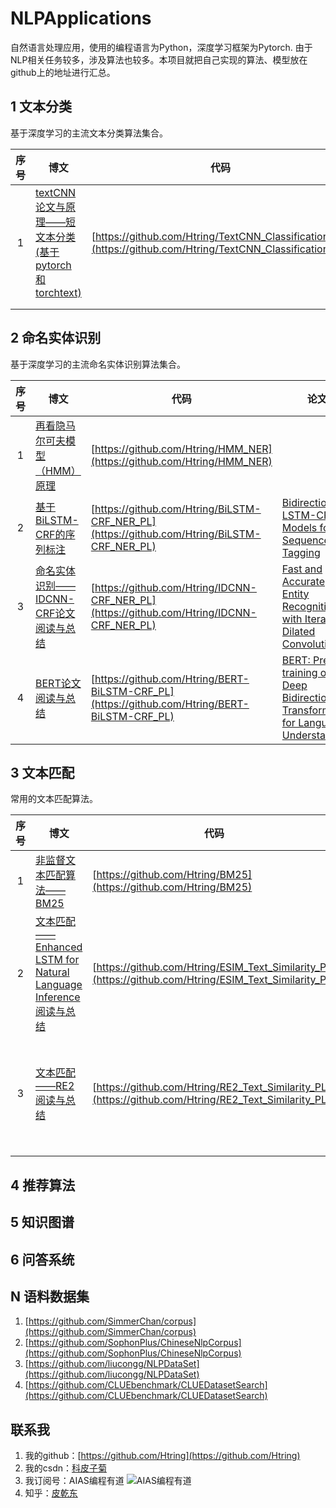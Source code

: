 # NLPApplications

自然语言处理应用，使用的编程语言为Python，深度学习框架为Pytorch. 由于NLP相关任务较多，涉及算法也较多。本项目就把自己实现的算法、模型放在github上的地址进行汇总。

## 1 文本分类

基于深度学习的主流文本分类算法集合。

| 序号  | 博文                                                                                            | 代码                                                                                                         | 论文                                                                                                         | 备注  |
|:---:| --------------------------------------------------------------------------------------------- | ---------------------------------------------------------------------------------------------------------- | ---------------------------------------------------------------------------------------------------------- | --- |
| 1   | [textCNN论文与原理——短文本分类(基于pytorch和torchtext)](https://mp.weixin.qq.com/s/L9sJJfP2j_PkzHI_4B9JJQ) | [https://github.com/Htring/TextCNN_Classification_PL](https://github.com/Htring/TextCNN_Classification_PL) | [Convolutional Neural Networks for Sentence Classification](https://www.aclweb.org/anthology/D14-1181.pdf) |     |
|     |                                                                                               |                                                                                                            |                                                                                                            |     |
|     |                                                                                               |                                                                                                            |                                                                                                            |     |

## 2 命名实体识别

基于深度学习的主流命名实体识别算法集合。

| 序号  | 博文                                                                            | 代码                                                                                           | 论文                                                                                                                                                                                                                             | 备注              |
|:---:| ----------------------------------------------------------------------------- | -------------------------------------------------------------------------------------------- | ------------------------------------------------------------------------------------------------------------------------------------------------------------------------------------------------------------------------------ | --------------- |
| 1   | [再看隐马尔可夫模型（HMM）原理](https://mp.weixin.qq.com/s/BvtsKM-OGuqln4_E3yBCEQ)         | [https://github.com/Htring/HMM_NER](https://github.com/Htring/HMM_NER)                       |                                                                                                                                                                                                                                | HMM             |
| 2   | [基于BiLSTM-CRF的序列标注](https://mp.weixin.qq.com/s/RYMGIN_S5n1uqL4Mj8nB9g)        | [https://github.com/Htring/BiLSTM-CRF_NER_PL](https://github.com/Htring/BiLSTM-CRF_NER_PL)   | [Bidirectional LSTM-CRF Models for Sequence Tagging](https://arxiv.org/abs/1508.01991)                                                                                                                                         | BiLSTM-CRF      |
| 3   | [命名实体识别——IDCNN-CRF论文阅读与总结](https://mp.weixin.qq.com/s/Snv1L1nJpdL72OlTdyOuVA) | [https://github.com/Htring/IDCNN-CRF_NER_PL](https://github.com/Htring/IDCNN-CRF_NER_PL)     | [Fast and Accurate Entity Recognition with Iterated Dilated Convolutions](https://aclanthology.org/D17-1283/)                                                                                                                  | IDCNN-CRF       |
| 4   | [BERT论文阅读与总结](https://mp.weixin.qq.com/s/zR8lHJWQxdd1_QASoCEEig)              | [https://github.com/Htring/BERT-BiLSTM-CRF_PL](https://github.com/Htring/BERT-BiLSTM-CRF_PL) | [BERT: Pre-training of Deep Bidirectional Transformers for Language Understanding](https://www.semanticscholar.org/paper/BERT%3A-Pre-training-of-Deep-Bidirectional-for-Devlin-Chang/df2b0e26d0599ce3e70df8a9da02e51594e0e992) | BERT-BiLSTM-CRF |

## 3 文本匹配

常用的文本匹配算法。

| 序号  | 博文                                                                                                           | 代码                                                                                                     | 论文                                                                                                      | 备注       |
|:---:| ------------------------------------------------------------------------------------------------------------ | ------------------------------------------------------------------------------------------------------ | ------------------------------------------------------------------------------------------------------- | -------- |
| 1   | [非监督文本匹配算法——BM25](https://mp.weixin.qq.com/s/A4OOmG6YTL0ga6rarNoiwA)                                         | [https://github.com/Htring/BM25](https://github.com/Htring/BM25)                                       |                                                                                                         | BM25,无监督 |
| 2   | [文本匹配——Enhanced LSTM for Natural Language Inference阅读与总结](https://mp.weixin.qq.com/s/4onIQxfR6_5tmFi4xwXLfg) | [https://github.com/Htring/ESIM_Text_Similarity_PL](https://github.com/Htring/ESIM_Text_Similarity_PL) | [](https://arxiv.org/abs/1609.06038)                                                                    | ESIM     |
| 3   | [文本匹配——RE2阅读与总结](https://mp.weixin.qq.com/s/ECx6IWrpGzTR-Zw7VCr4yA)                                          | [https://github.com/Htring/RE2_Text_Similarity_PL](https://github.com/Htring/RE2_Text_Similarity_PL)   | [Simple and Effective Text Matching with Richer Alignment Features](https://aclanthology.org/P19-1465/) | RE2      |
|     |                                                                                                              |                                                                                                        |                                                                                                         |          |

## 4 推荐算法

## 5  知识图谱

## 6 问答系统

## N 语料数据集

1. [https://github.com/SimmerChan/corpus](https://github.com/SimmerChan/corpus)
2. [https://github.com/SophonPlus/ChineseNlpCorpus](https://github.com/SophonPlus/ChineseNlpCorpus)
3. [https://github.com/liucongg/NLPDataSet](https://github.com/liucongg/NLPDataSet)
4. [https://github.com/CLUEbenchmark/CLUEDatasetSearch](https://github.com/CLUEbenchmark/CLUEDatasetSearch)

## 联系我

1. 我的github：[https://github.com/Htring](https://github.com/Htring)
2. 我的csdn：[科皮子菊](https://piqiandong.blog.csdn.net/)
3. 我订阅号：AIAS编程有道
   ![AIAS编程有道](https://s2.loli.net/2022/05/05/DS37LjhBQz2xyUJ.png)
4. 知乎：[皮乾东](https://www.zhihu.com/people/piqiandong)
